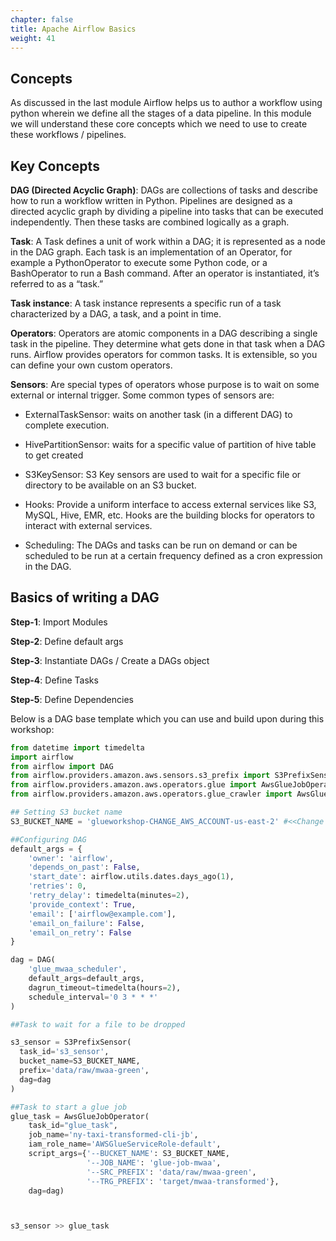 ```yaml
---
chapter: false
title: Apache Airflow Basics
weight: 41
---
```


## Concepts
As discussed in the last module Airflow helps us to author a workflow using python wherein we define all the stages of a data pipeline. In this module we will understand these core concepts which we need to use to create these workflows / pipelines.

## Key Concepts

**DAG (Directed Acyclic Graph)**: DAGs are collections of tasks and describe how to run a workflow written in Python. Pipelines are designed as a directed acyclic graph by dividing a pipeline into tasks that can be executed independently. Then these tasks are combined logically as a graph.

**Task**: A Task defines a unit of work within a DAG; it is represented as a node in the DAG graph. Each task is an implementation of an Operator, for example a PythonOperator to execute some Python code, or a BashOperator to run a Bash command. After an operator is instantiated, it’s referred to as a “task.”

**Task instance**: A task instance represents a specific run of a task characterized by a DAG, a task, and a point in time.

**Operators**: Operators are atomic components in a DAG describing a single task in the pipeline. They determine what gets done in that task when a DAG runs. Airflow provides operators for common tasks. It is extensible, so you can define your own custom operators.

**Sensors**: Are special types of operators whose purpose is to wait on some external or internal trigger. Some common types of sensors are:

* ExternalTaskSensor: waits on another task (in a different DAG) to complete execution.

* HivePartitionSensor: waits for a specific value of partition of hive table to get created

* S3KeySensor: S3 Key sensors are used to wait for a specific file or directory to be available on an S3 bucket.

* Hooks: Provide a uniform interface to access external services like S3, MySQL, Hive, EMR, etc. Hooks are the building blocks for operators to interact with external services.

* Scheduling: The DAGs and tasks can be run on demand or can be scheduled to be run at a certain frequency defined as a cron expression in the DAG.

## Basics of writing a DAG
**Step-1**: Import Modules

**Step-2**: Define default args

**Step-3**: Instantiate DAGs / Create a DAGs object

**Step-4**: Define Tasks

**Step-5**: Define Dependencies

Below is a DAG base template which you can use and build upon during this workshop:


```python
from datetime import timedelta  
import airflow  
from airflow import DAG  
from airflow.providers.amazon.aws.sensors.s3_prefix import S3PrefixSensor
from airflow.providers.amazon.aws.operators.glue import AwsGlueJobOperator
from airflow.providers.amazon.aws.operators.glue_crawler import AwsGlueCrawlerOperator

## Setting S3 bucket name
S3_BUCKET_NAME = 'glueworkshop-CHANGE_AWS_ACCOUNT-us-east-2' #<<Change your AWS account here

##Configuring DAG 
default_args = {  
    'owner': 'airflow',
    'depends_on_past': False,
    'start_date': airflow.utils.dates.days_ago(1),
    'retries': 0,
    'retry_delay': timedelta(minutes=2),
    'provide_context': True,
    'email': ['airflow@example.com'],
    'email_on_failure': False,
    'email_on_retry': False
}

dag = DAG(  
    'glue_mwaa_scheduler',
    default_args=default_args,
    dagrun_timeout=timedelta(hours=2),
    schedule_interval='0 3 * * *'
)

##Task to wait for a file to be dropped

s3_sensor = S3PrefixSensor(  
  task_id='s3_sensor',  
  bucket_name=S3_BUCKET_NAME,  
  prefix='data/raw/mwaa-green',  
  dag=dag  
)

##Task to start a glue job
glue_task = AwsGlueJobOperator(  
    task_id="glue_task",  
    job_name='ny-taxi-transformed-cli-jb',  
    iam_role_name='AWSGlueServiceRole-default',  
    script_args={'--BUCKET_NAME': S3_BUCKET_NAME,
                 '--JOB_NAME': 'glue-job-mwaa',
                 '--SRC_PREFIX': 'data/raw/mwaa-green',
                 '--TRG_PREFIX': 'target/mwaa-transformed'},
    dag=dag) 



s3_sensor >> glue_task

```